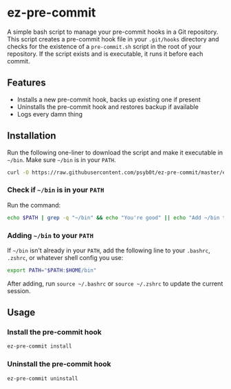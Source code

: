 # ez-pre-commit

A simple bash script to manage your pre-commit hooks in a Git repository. This script creates a pre-commit hook file in your `.git/hooks` directory and checks for the existence of a `pre-commit.sh` script in the root of your repository. If the script exists and is executable, it runs it before each commit.

## Features

- Installs a new pre-commit hook, backs up existing one if present
- Uninstalls the pre-commit hook and restores backup if available
- Logs every damn thing

## Installation

Run the following one-liner to download the script and make it executable in `~/bin`. Make sure `~/bin` is in your `PATH`.

```bash
curl -O https://raw.githubusercontent.com/psyb0t/ez-pre-commit/master/ez-pre-commit && chmod +x ez-pre-commit && mv ez-pre-commit ~/bin/
```

### Check if `~/bin` is in your `PATH`

Run the command:

```bash
echo $PATH | grep -q "~/bin" && echo "You're good" || echo "Add ~/bin to your PATH"
```

### Adding `~/bin` to your `PATH`

If `~/bin` isn't already in your `PATH`, add the following line to your `.bashrc`, `.zshrc`, or whatever shell config you use:

```bash
export PATH="$PATH:$HOME/bin"
```

After adding, run `source ~/.bashrc` or `source ~/.zshrc` to update the current session.

## Usage

### Install the pre-commit hook

```bash
ez-pre-commit install
```

### Uninstall the pre-commit hook

```bash
ez-pre-commit uninstall
```

